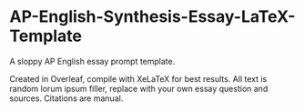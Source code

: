 # AP-English-Synthesis-Essay-LaTeX-Template
A sloppy AP English essay prompt template.

Created in Overleaf, compile with XeLaTeX for best results.
All text is random lorum ipsum filler, replace with your own essay question and sources.
Citations are manual.

